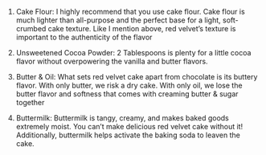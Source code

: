 1. Cake Flour: I highly recommend that you use cake flour. Cake flour is much lighter than all-purpose and the perfect base for a light, soft-crumbed cake texture. Like I mention above, red velvet’s texture is important to the authenticity of the flavor

2. Unsweetened Cocoa Powder: 2 Tablespoons is plenty for a little cocoa flavor without overpowering the vanilla and butter flavors.

3. Butter & Oil: What sets red velvet cake apart from chocolate is its buttery flavor. With only butter, we risk a dry cake. With only oil, we lose the butter flavor and softness that comes with creaming butter & sugar together

4. Buttermilk: Buttermilk is tangy, creamy, and makes baked goods extremely moist. You can’t make delicious red velvet cake without it! Additionally, buttermilk helps activate the baking soda to leaven the cake.